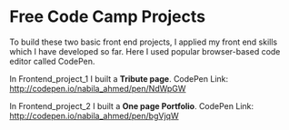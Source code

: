 # Free Code Camp Projects

To build these two basic front end projects, I applied my front end skills which I have developed so far. Here I used popular browser-based code editor called CodePen.

In Frontend_project_1 I built a **Tribute page**. 
 CodePen Link: http://codepen.io/nabila_ahmed/pen/NdWpGW

In Frontend_project_2 I built a **One page Portfolio**.
 CodePen Link: http://codepen.io/nabila_ahmed/pen/bgVjqW

